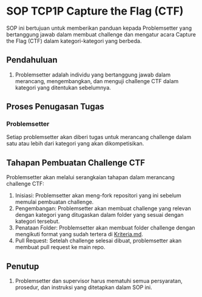 # SOP TCP1P Capture the Flag (CTF)

SOP ini bertujuan untuk memberikan panduan kepada Problemsetter yang bertanggung jawab dalam membuat challenge dan mengatur acara Capture the Flag (CTF) dalam kategori-kategori yang berbeda.

## Pendahuluan

1. Problemsetter adalah individu yang bertanggung jawab dalam merancang, mengembangkan, dan menguji challenge CTF dalam kategori yang ditentukan sebelumnya.

## Proses Penugasan Tugas

### Problemsetter
Setiap problemsetter akan diberi tugas untuk merancang challenge dalam satu atau lebih dari kategori yang akan dikompetisikan.

## Tahapan Pembuatan Challenge CTF

Problemsetter akan melalui serangkaian tahapan dalam merancang challenge CTF:

1. Inisiasi: Problemsetter akan meng-fork repositori yang ini sebelum memulai pembuatan challenge.
1. Pengembangan: Problemsetter akan membuat challenge yang relevan dengan kategori yang ditugaskan dalam folder yang sesuai dengan kategori tersebut.
1. Penataan Folder: Problemsetter akan membuat folder challenge dengan mengikuti format yang sudah tertera di [Kriteria.md](/Kriteria.md).
1. Pull Request: Setelah challenge selesai dibuat, problemsetter akan membuat pull request ke main repo.

## Penutup

1. Problemsetter dan supervisor harus mematuhi semua persyaratan, prosedur, dan instruksi yang ditetapkan dalam SOP ini.

